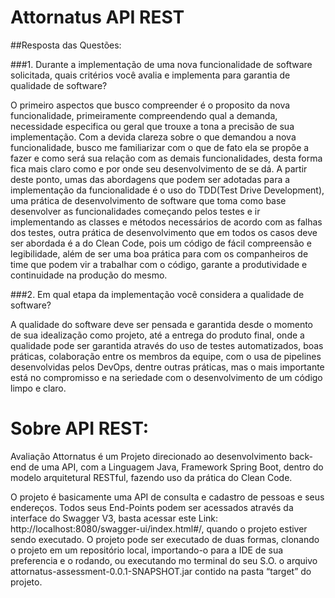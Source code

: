 # Attornatus API REST

##Resposta das Questões:

###1.	Durante a implementação de uma nova funcionalidade de software solicitada, quais critérios você avalia e implementa para garantia de qualidade de software?

   O primeiro aspectos que busco compreender é o proposito da nova funcionalidade, primeiramente compreendendo qual a demanda, necessidade especifica ou geral que trouxe a tona a precisão de sua implementação. Com a devida clareza sobre o que demandou a nova funcionalidade, busco me familiarizar com o que de fato ela se propõe a fazer e como será sua relação com as demais funcionalidades, desta forma fica mais claro como e por onde seu desenvolvimento de se dá. 
   A partir deste ponto, umas das abordagens que podem ser adotadas para a implementação da funcionalidade é o uso do TDD(Test Drive Development), uma prática de desenvolvimento de software que toma como base desenvolver as funcionalidades começando pelos testes e ir implementando as classes e métodos necessários de acordo com as falhas dos testes, outra prática de desenvolvimento que em todos os casos deve ser abordada é a do Clean Code, pois um código de fácil compreensão e legibilidade, além de ser uma boa prática para com os companheiros de time que podem vir a trabalhar com o código, garante a produtividade e continuidade na produção do mesmo.
  
###2.	Em qual etapa da implementação você considera a qualidade de software?

   A qualidade do software deve ser pensada e garantida desde o momento de sua idealização como projeto, até a entrega do produto final, onde a qualidade pode ser garantida através do uso de testes automatizados, boas práticas, colaboração entre os membros da equipe, com o usa de pipelines desenvolvidas pelos DevOps, dentre outras práticas, mas o mais importante está no compromisso e na seriedade com o desenvolvimento de um código limpo e claro.

# Sobre API REST:

   Avaliação Attornatus é um Projeto direcionado ao desenvolvimento back-end de uma API, com a Linguagem Java, Framework Spring Boot, dentro do modelo arquitetural RESTful, fazendo uso da prática do Clean Code.
 
   O projeto é basicamente uma API de consulta e cadastro de pessoas e seus endereços. Todos seus End-Points podem ser acessados através da interface do Swagger V3, basta acessar este Link: http://localhost:8080/swagger-ui/index.html#/, quando o projeto estiver sendo executado. O projeto pode ser executado de duas formas, clonando o projeto em um repositório local, importando-o para a IDE de sua preferencia e o rodando, ou executando mo terminal do seu S.O. o arquivo attornatus-assessment-0.0.1-SNAPSHOT.jar contido na pasta “target” do projeto.
